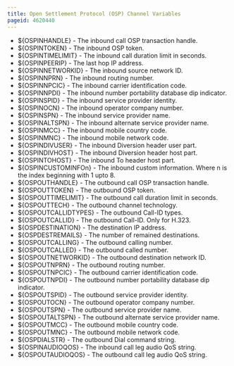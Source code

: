 ```yaml
---
title: Open Settlement Protocol (OSP) Channel Variables
pageid: 4620440
---
```


* ${OSPINHANDLE} - The inbound call OSP transaction handle.
* ${OSPINTOKEN} - The inbound OSP token.
* ${OSPINTIMELIMIT} - The inbound call duration limit in seconds.
* ${OSPINPEERIP} - The last hop IP address.
* ${OSPINNETWORKID} - The inbound source network ID.
* ${OSPINNPRN} - The inbound routing number.
* ${OSPINNPCIC} - The inbound carrier identification code.
* ${OSPINNPDI} - The inbound number portability database dip indicator.
* ${OSPINSPID} - The inbound service provider identity.
* ${OSPINOCN} - The inbound operator company number.
* ${OSPINSPN} - The inbound service provider name.
* ${OSPINALTSPN} - The inbound alternate service provider name.
* ${OSPINMCC} - The inbound mobile country code.
* ${OSPINMNC} - The inbound mobile network code.
* ${OSPINDIVUSER} - The inbound Diversion header user part.
* ${OSPINDIVHOST} - The inbound Diversion header host part.
* ${OSPINTOHOST} - The inbound To header host part.
* ${OSPINCUSTOMINFOn} - The inbound custom information. Where n is the index beginning with 1 upto 8.
* ${OSPOUTHANDLE} - The outbound call OSP transaction handle.
* ${OSPOUTTOKEN} - The outbound OSP token.
* ${OSPOUTTIMELIMIT} - The outbound call duration limit in seconds.
* ${OSPOUTTECH} - The outbound channel technology.
* ${OSPOUTCALLIDTYPES} - The outbound Call-ID types.
* ${OSPOUTCALLID} - The outbound Call-ID. Only for H.323.
* ${OSPDESTINATION} - The destination IP address.
* ${OSPDESTREMAILS} - The number of remained destinations.
* ${OSPOUTCALLING} - The outbound calling number.
* ${OSPOUTCALLED} - The outbound called number.
* ${OSPOUTNETWORKID} - The outbound destination network ID.
* ${OSPOUTNPRN} - The outbound routing number.
* ${OSPOUTNPCIC} - The outbound carrier identification code.
* ${OSPOUTNPDI} - The outbound number portability database dip indicator.
* ${OSPOUTSPID} - The outbound service provider identity.
* ${OSPOUTOCN} - The outbound operator company number.
* ${OSPOUTSPN} - The outbound service provider name.
* ${OSPOUTALTSPN} - The outbound alternate service provider name.
* ${OSPOUTMCC} - The outbound mobile country code.
* ${OSPOUTMNC} - The outbound mobile network code.
* ${OSPDIALSTR} - The outbound Dial command string.
* ${OSPINAUDIOQOS} - The inbound call leg audio QoS string.
* ${OSPOUTAUDIOQOS} - The outbound call leg audio QoS string.


